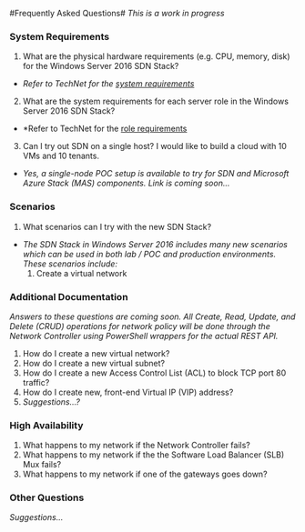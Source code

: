 #Frequently Asked Questions#
*This is a work in progress*

### System Requirements ###
1. What are the physical hardware requirements (e.g. CPU, memory, disk) for the Windows Server 2016 SDN Stack?
  - *Refer to TechNet for the [system requirements](https://technet.microsoft.com/en-US/library/mt605207.aspx)*
2. What are the system requirements for each server role in the Windows Server 2016 SDN Stack?
  - *Refer to TechNet for the [role requirements](https://technet.microsoft.com/en-US/library/mt605207.aspx) 
3. Can I try out SDN on a single host? I would like to build a cloud with 10 VMs and 10 tenants.
  - *Yes, a single-node POC setup is available to try for SDN and Microsoft Azure Stack (MAS) components. Link is coming soon...*

### Scenarios ###
1. What scenarios can I try with the new SDN Stack?
  - *The SDN Stack in Windows Server 2016 includes many new scenarios which can be used in both lab / POC and production environments. These scenarios include:*
    1. Create a virtual network

### Additional Documentation ###
*Answers to these questions are coming soon. All Create, Read, Update, and Delete (CRUD) operations for network policy will be done through the Network Controller using PowerShell wrappers for the actual REST API.*

1. How do I create a new virtual network?
2. How do I create a new virtual subnet?
3. How do I create a new Access Control List (ACL) to block TCP port 80 traffic?
4. How do I create new, front-end Virtual IP (VIP) address?
5. *Suggestions...?*

### High Availability ###
1. What happens to my network if the Network Controller fails?
2. What happens to my network if the the Software Load Balancer (SLB) Mux fails?
3. What happens to my network if one of the gateways goes down?

### Other Questions ###
*Suggestions...*


